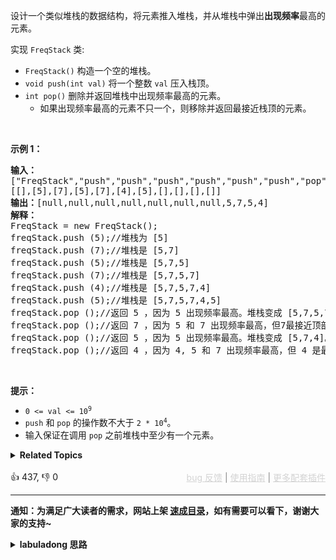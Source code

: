 <p>设计一个类似堆栈的数据结构，将元素推入堆栈，并从堆栈中弹出<strong>出现频率</strong>最高的元素。</p>

<p>实现 <code>FreqStack</code>&nbsp;类:</p>

<ul> 
 <li>
  <meta charset="UTF-8" /><code>FreqStack()</code>&nbsp;构造一个空的堆栈。</li> 
 <li>
  <meta charset="UTF-8" /><code>void push(int val)</code>&nbsp;将一个整数&nbsp;<code>val</code>&nbsp;压入栈顶。</li> 
 <li>
  <meta charset="UTF-8" /><code>int pop()</code>&nbsp;删除并返回堆栈中出现频率最高的元素。 
  <ul> 
   <li>如果出现频率最高的元素不只一个，则移除并返回最接近栈顶的元素。</li> 
  </ul> </li> 
</ul>

<p>&nbsp;</p>

<p><strong>示例 1：</strong></p>

<pre>
<strong>输入：</strong>
["FreqStack","push","push","push","push","push","push","pop","pop","pop","pop"],
[[],[5],[7],[5],[7],[4],[5],[],[],[],[]]
<strong>输出：</strong>[null,null,null,null,null,null,null,5,7,5,4]
<strong>解释：</strong>
FreqStack = new FreqStack();
freqStack.push (5);//堆栈为 [5]
freqStack.push (7);//堆栈是 [5,7]
freqStack.push (5);//堆栈是 [5,7,5]
freqStack.push (7);//堆栈是 [5,7,5,7]
freqStack.push (4);//堆栈是 [5,7,5,7,4]
freqStack.push (5);//堆栈是 [5,7,5,7,4,5]
freqStack.pop ();//返回 5 ，因为 5 出现频率最高。堆栈变成 [5,7,5,7,4]。
freqStack.pop ();//返回 7 ，因为 5 和 7 出现频率最高，但7最接近顶部。堆栈变成 [5,7,5,4]。
freqStack.pop ();//返回 5 ，因为 5 出现频率最高。堆栈变成 [5,7,4]。
freqStack.pop ();//返回 4 ，因为 4, 5 和 7 出现频率最高，但 4 是最接近顶部的。堆栈变成 [5,7]。</pre>

<p>&nbsp;</p>

<p><strong>提示：</strong></p>

<ul> 
 <li><code>0 &lt;= val &lt;= 10<sup>9</sup></code></li> 
 <li><code>push</code>&nbsp;和 <code>pop</code>&nbsp;的操作数不大于 <code>2 * 10<sup>4</sup></code>。</li> 
 <li>输入保证在调用&nbsp;<code>pop</code>&nbsp;之前堆栈中至少有一个元素。</li> 
</ul>

<details><summary><strong>Related Topics</strong></summary>栈 | 设计 | 哈希表 | 有序集合</details><br>

<div>👍 437, 👎 0<span style='float: right;'><span style='color: gray;'><a href='https://github.com/labuladong/fucking-algorithm/issues' target='_blank' style='color: lightgray;text-decoration: underline;'>bug 反馈</a> | <a href='https://labuladong.online/algo/fname.html?fname=jb插件简介' target='_blank' style='color: lightgray;text-decoration: underline;'>使用指南</a> | <a href='https://labuladong.online/algo/' target='_blank' style='color: lightgray;text-decoration: underline;'>更多配套插件</a></span></span></div>

<div id="labuladong"><hr>

**通知：为满足广大读者的需求，网站上架 [速成目录](https://labuladong.online/algo/intro/quick-learning-plan/)，如有需要可以看下，谢谢大家的支持~**

<details><summary><strong>labuladong 思路</strong></summary>


<div id="labuladong_solution_zh">

## 基本思路


**这种设计数据结构的问题，主要是要搞清楚问题的难点在哪里，然后结合各种基本数据结构的特性，高效实现题目要求的 API**。

那么，我们仔细思考一下 `push` 和 `pop` 方法，难点如下：

1、每次 `pop` 时，必须要知道频率最高的元素是什么。

2、如果频率最高的元素有多个，还得知道哪个是最近 `push` 进来的元素是哪个。

为了实现上述难点，我们要做到以下几点：

1、肯定要有一个变量 `maxFreq` 记录当前栈中最高的频率是多少。

2、我们得知道一个频率 `freq` 对应的元素有哪些，且这些元素要有时间顺序。

3、随着 `pop` 的调用，每个 `val` 对应的频率会变化，所以还得维持一个映射记录每个 `val` 对应的 `freq`。

综上，我们可以先实现 `FreqStack` 所需的数据结构：

```java
class FreqStack {
    // 记录 FreqStack 中元素的最大频率
    int maxFreq = 0;
    // 记录 FreqStack 中每个 val 对应的出现频率，后文就称为 VF 表
    HashMap<Integer, Integer> valToFreq = new HashMap<>();
    // 记录频率 freq 对应的 val 列表，后文就称为 FV 表
    HashMap<Integer, Stack<Integer>> freqToVals = new HashMap<>();
}
```

其实这有点类似前文 [手把手实现 LFU 算法](https://labuladong.online/algo/frequency-interview/lfu/)，注意 `freqToVals` 中 `val` 列表用一个栈实现，如果一个 `freq` 对应的元素有多个，根据栈的特点，可以首先取出最近添加的元素。

具体看解法代码吧，要记住在 `push` 和 `pop` 方法中同时修改 `maxFreq`、`VF` 表、`FV` 表，否则容易出现 bug。

算法执行过程如下 GIF 所示：

![](https://labuladong.online/algo/images/freq-stack/1.gif)

**详细题解**：
  - [【练习】更多经典设计习题](https://labuladong.online/algo/problem-set/ds-design/)
  - [【练习】栈的经典习题](https://labuladong.online/algo/problem-set/stack/)

</div>





<div id="solution">

## 解法代码



<div class="tab-panel"><div class="tab-nav">
<button data-tab-item="cpp" class="tab-nav-button btn " data-tab-group="default" onclick="switchTab(this)">cpp🤖</button>

<button data-tab-item="python" class="tab-nav-button btn " data-tab-group="default" onclick="switchTab(this)">python🤖</button>

<button data-tab-item="java" class="tab-nav-button btn active" data-tab-group="default" onclick="switchTab(this)">java🟢</button>

<button data-tab-item="go" class="tab-nav-button btn " data-tab-group="default" onclick="switchTab(this)">go🤖</button>

<button data-tab-item="javascript" class="tab-nav-button btn " data-tab-group="default" onclick="switchTab(this)">javascript🤖</button>
</div><div class="tab-content">
<div data-tab-item="cpp" class="tab-item " data-tab-group="default"><div class="highlight">

```cpp
// 注意：cpp 代码由 chatGPT🤖 根据我的 java 代码翻译。
// 本代码的正确性已通过力扣验证，如有疑问，可以对照 java 代码查看。

#include <unordered_map>
#include <stack>
using namespace std;

class FreqStack {
    // 记录 FreqStack 中元素的最大频率
    int maxFreq = 0;
    // 记录 FreqStack 中每个 val 对应的出现频率，后文就称为 VF 表
    unordered_map<int, int> valToFreq;
    // 记录频率 freq 对应的 val 列表，后文就称为 FV 表
    unordered_map<int, stack<int>> freqToVals;

public:
    void push(int val) {
        // 修改 VF 表：val 对应的 freq 加一
        int freq = valToFreq.count(val) ? valToFreq[val] + 1 : 1;
        valToFreq[val] = freq;
        // 修改 FV 表：在 freq 对应的列表加上 val
        freqToVals[freq].push(val);
        // 更新 maxFreq
        maxFreq = max(maxFreq, freq);
    }

    int pop() {
        // 修改 FV 表：pop 出一个 maxFreq 对应的元素 v
        int v = freqToVals[maxFreq].top();
        freqToVals[maxFreq].pop();
        // 修改 VF 表：v 对应的 freq 减一
        valToFreq[v]--;
        // 更新 maxFreq
        if (freqToVals[maxFreq].empty()) {
            // 如果 maxFreq 对应的元素空了
            maxFreq--;
        }
        return v;
    }
};
```

</div></div>

<div data-tab-item="python" class="tab-item " data-tab-group="default"><div class="highlight">

```python
# 注意：python 代码由 chatGPT🤖 根据我的 java 代码翻译。
# 本代码的正确性已通过力扣验证，如有疑问，可以对照 java 代码查看。

class FreqStack:
    def __init__(self):
        # 记录 FreqStack 中元素的最大频率
        self.maxFreq = 0
        # 记录 FreqStack 中每个 val 对应的出现频率，后文就称为 VF 表
        self.valToFreq = {}
        # 记录频率 freq 对应的 val 列表，后文就称为 FV 表
        self.freqToVals = {}

    def push(self, val: int) -> None:
        # 修改 VF 表：val 对应的 freq 加一
        freq = self.valToFreq.get(val, 0) + 1
        self.valToFreq[val] = freq
        # 修改 FV 表：在 freq 对应的列表加上 val
        if freq not in self.freqToVals:
            self.freqToVals[freq] = []
        self.freqToVals[freq].append(val)
        # 更新 maxFreq
        self.maxFreq = max(self.maxFreq, freq)

    def pop(self) -> int:
        # 修改 FV 表：pop 出一个 maxFreq 对应的元素 v
        vals = self.freqToVals[self.maxFreq]
        v = vals.pop()
        # 修改 VF 表：v 对应的 freq 减一
        self.valToFreq[v] -= 1
        # 更新 maxFreq
        if not vals:
            # 如果 maxFreq 对应的元素空了
            self.maxFreq -= 1
        return v
```

</div></div>

<div data-tab-item="java" class="tab-item active" data-tab-group="default"><div class="highlight">

```java
class FreqStack {
    // 记录 FreqStack 中元素的最大频率
    int maxFreq = 0;
    // 记录 FreqStack 中每个 val 对应的出现频率，后文就称为 VF 表
    HashMap<Integer, Integer> valToFreq = new HashMap<>();
    // 记录频率 freq 对应的 val 列表，后文就称为 FV 表
    HashMap<Integer, Stack<Integer>> freqToVals = new HashMap<>();

    public void push(int val) {
        // 修改 VF 表：val 对应的 freq 加一
        int freq = valToFreq.getOrDefault(val, 0) + 1;
        valToFreq.put(val, freq);
        // 修改 FV 表：在 freq 对应的列表加上 val
        freqToVals.putIfAbsent(freq, new Stack<>());
        freqToVals.get(freq).push(val);
        // 更新 maxFreq
        maxFreq = Math.max(maxFreq, freq);
    }

    public int pop() {
        // 修改 FV 表：pop 出一个 maxFreq 对应的元素 v
        Stack<Integer> vals = freqToVals.get(maxFreq);
        int v = vals.pop();
        // 修改 VF 表：v 对应的 freq 减一
        int freq = valToFreq.get(v) - 1;
        valToFreq.put(v, freq);
        // 更新 maxFreq
        if (vals.isEmpty()) {
            // 如果 maxFreq 对应的元素空了
            maxFreq--;
        }
        return v;
    }
}
```

</div></div>

<div data-tab-item="go" class="tab-item " data-tab-group="default"><div class="highlight">

```go
// 注意：go 代码由 chatGPT🤖 根据我的 java 代码翻译。
// 本代码的正确性已通过力扣验证，如有疑问，可以对照 java 代码查看。

type FreqStack struct {
    // 记录 FreqStack 中元素的最大频率
    maxFreq int
    // 记录 FreqStack 中每个 val 对应的出现频率，后文就称为 VF 表
    valToFreq map[int]int
    // 记录频率 freq 对应的 val 列表，后文就称为 FV 表
    freqToVals map[int][]int
}

func Constructor() FreqStack {
    return FreqStack{
        valToFreq:  make(map[int]int),
        freqToVals: make(map[int][]int),
    }
}

func (this *FreqStack) Push(val int) {
    // 修改 VF 表：val 对应的 freq 加一
    freq := this.valToFreq[val] + 1
    this.valToFreq[val] = freq
    // 修改 FV 表：在 freq 对应的列表加上 val
    this.freqToVals[freq] = append(this.freqToVals[freq], val)
    // 更新 maxFreq
    if freq > this.maxFreq {
        this.maxFreq = freq
    }
}

func (this *FreqStack) Pop() int {
    // 修改 FV 表：pop 出一个 maxFreq 对应的元素 v
    vals := this.freqToVals[this.maxFreq]
    v := vals[len(vals)-1]
    this.freqToVals[this.maxFreq] = vals[:len(vals)-1]
    // 修改 VF 表：v 对应的 freq 减一
    this.valToFreq[v]--
    // 更新 maxFreq
    if len(this.freqToVals[this.maxFreq]) == 0 {
        // 如果 maxFreq 对应的元素空了
        delete(this.freqToVals, this.maxFreq)
        this.maxFreq--
    }
    return v
}
```

</div></div>

<div data-tab-item="javascript" class="tab-item " data-tab-group="default"><div class="highlight">

```javascript
// 注意：javascript 代码由 chatGPT🤖 根据我的 java 代码翻译。
// 本代码的正确性已通过力扣验证，如有疑问，可以对照 java 代码查看。

var FreqStack = function() {
    // 记录 FreqStack 中元素的最大频率
    this.maxFreq = 0;
    // 记录 FreqStack 中每个 val 对应的出现频率，后文就称为 VF 表
    this.valToFreq = new Map();
    // 记录频率 freq 对应的 val 列表，后文就称为 FV 表
    this.freqToVals = new Map();
};

FreqStack.prototype.push = function(val) {
    // 修改 VF 表：val 对应的 freq 加一
    let freq = (this.valToFreq.get(val) || 0) + 1;
    this.valToFreq.set(val, freq);
    // 修改 FV 表：在 freq 对应的列表加上 val
    if (!this.freqToVals.has(freq)) {
        this.freqToVals.set(freq, []);
    }
    this.freqToVals.get(freq).push(val);
    // 更新 maxFreq
    this.maxFreq = Math.max(this.maxFreq, freq);
};

FreqStack.prototype.pop = function() {
    // 修改 FV 表：pop 出一个 maxFreq 对应的元素 v
    let vals = this.freqToVals.get(this.maxFreq);
    let v = vals.pop();
    // 修改 VF 表：v 对应的 freq 减一
    let freq = this.valToFreq.get(v) - 1;
    this.valToFreq.set(v, freq);
    // 更新 maxFreq
    if (vals.length === 0) {
        // 如果 maxFreq 对应的元素空了
        this.maxFreq--;
    }
    return v;
};
```

</div></div>
</div></div>

</div>
</details>
</div>

